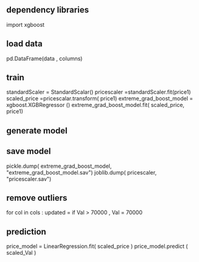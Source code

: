 ## dependency libraries 

import xgboost 

## load data

pd.DataFrame(data , columns)

## train 
standardScaler = StandardScalar()
pricescaler =standardScaler.fit(price1)
scaled_price =pricescalar.transform( price1)
extreme_grad_boost_model = xgboost.XGBRegressor ()
extreme_grad_boost_model.fit( scaled_price, price1)


## generate model

## save model

pickle.dump( extreme_grad_boost_model, "extreme_grad_boost_model.sav")
joblib.dump( pricescaler, "pricescaler.sav")

## remove outliers
for col in cols :
    updated = if Val > 70000 , Val = 70000

## prediction 

price_model = LinearRegression.fit( scaled_price )
price_model.predict ( scaled_Val )
